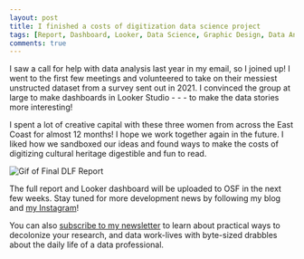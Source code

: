 ```yaml
---
layout: post
title: I finished a costs of digitization data science project
tags: [Report, Dashboard, Looker, Data Science, Graphic Design, Data Analysis]
comments: true
---
```

I saw a call for help with data analysis last year in my email, so I joined up! I went to the first few meetings and volunteered to take on their messiest unstructed dataset from a survey sent out in 2021. I convinced the group at large to make dashboards in Looker Studio - - - to make the data stories more interesting!

I spent a lot of creative capital with these three women from across the East Coast for almost 12 months! I hope we work together again in the future. I liked how we sandboxed our ideas and found ways to make the costs of digitizing cultural heritage digestible and fun to read.

![Gif of Final DLF Report](https://drei558.github.io/assets/DLF_SurveyProject_Promo1.gif)

The full report and Looker dashboard will be uploaded to OSF in the next few weeks. Stay tuned for more development news by following my blog and [my Instagram](https://www.instagram.com/decolfutures/)!

You can also [subscribe to my newsletter](https://decolfutures.beehiiv.com/subscribe) to learn about practical ways to decolonize your research, and data work-lives with byte-sized drabbles about the daily life of a data professional. 

